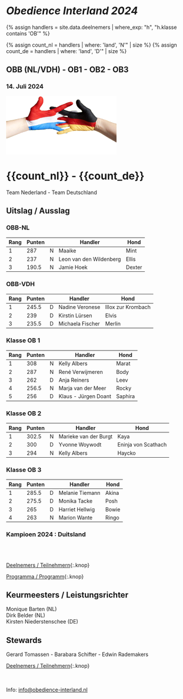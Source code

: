 
# *Obedience Interland 2024*

{% assign handlers = site.data.deelnemers | where_exp: "h", "h.klasse contains 'OB'" %}

{% assign count_nl = handlers | where: 'land', 'N'" | size %}
{% assign count_de = handlers | where: 'land', 'D'" | size %}

## OBB (NL/VDH) - OB1 - OB2 - OB3

### 14. Juli 2024

<img src="images/dutch-german-t.png" width="300">


<h1>{{count_nl}} - {{count_de}}</h1>
Team Nederland - Team Deutschland
<br/>

## Uitslag / Ausslag
### OBB-NL
| Rang | Punten |  | Handler | Hond |
|-|-|-|-|-|
| 1 | 287 | N | Maaike | Mint |
| 2 | 237 | N | Leon van den Wildenberg | Ellis |
| 3 |190.5| N | Jamie Hoek | Dexter |

### OBB-VDH
| Rang | Punten |  | Handler | Hond |
|-|-|-|-|-|
| 1 |245.5| D | Nadine Veronese | Illox zur Krombach |
| 2 | 239 | D | Kirstin Lürsen | Elvis |
| 3 |235.5| D | Michaela Fischer | Merlin |

### Klasse OB 1
| Rang | Punten |  | Handler | Hond |
|-|-|-|-|-|
| 1 | 308 | N | Kelly Albers | Marat |
| 2 | 287 | N | René Verwijmeren | Body |
| 3 | 262 | D | Anja Reiners | Leev |
| 4 |256.5| N | Marja van der Meer | Rocky |
| 5 | 256 | D | Klaus - Jürgen Doant | Saphira |

### Klasse OB 2
| Rang | Punten |  | Handler | Hond |
|-|-|-|-|-|
| 1 |302.5| N | Marieke van der Burgt | Kaya |
| 2 | 300 | D | Yvonne Woywodt | Eninja von Scathach |
| 3 | 294 | N | Kelly Albers | Haycko |

### Klasse OB 3
| Rang | Punten |  | Handler | Hond |
|-|-|-|-|-|
| 1 |285.5| D |Melanie Tiemann | Akina |
| 2 |275.5| D |Monika Tacke    | Posh  |
| 3 | 265 | D |Harriet Hellwig | Bowie |
| 4 | 263 | N |Marion Wante    | Ringo |

### Kampioen 2024 : Duitsland
<br/>

<br>

[Deelnemers / Teilnehmern](deelnemers){:.knop}

[Programma / Programm](programma){:.knop}

## Keurmeesters / Leistungsrichter
Monique&nbsp;Barten (NL)<br>
Dirk&nbsp;Belder (NL)<br>
Kirsten&nbsp;Niederstenschee (DE)

## Stewards
Gerard&nbsp;Tomassen - Barabara&nbsp;Schifter - Edwin&nbsp;Rademakers


[Deelnemers / Teilnehmern](deelnemers){:.knop}


<br><br>
Info:  <info@obedience-interland.nl>
